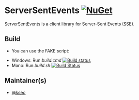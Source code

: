# ServerSentEvents [![NuGet](https://img.shields.io/nuget/v/ServerSentEvents.svg)](https://www.nuget.org/packages/ServerSentEvents/)

ServerSentEvents is a client library for Server-Sent Events (SSE).

## Build

- You can use the FAKE script:

 * Windows: Run *build.cmd* [![Build status](https://ci.appveyor.com/api/projects/status/r698u4n37sx3atb9?svg=true)](https://ci.appveyor.com/project/kseo/serversentevents)
 * Mono: Run *build.sh* [![Build Status](https://travis-ci.org/kseo/ServerSentEvents.svg?branch=master)](https://travis-ci.org/kseo/ServerSentEvents)

## Maintainer(s)

- [@kseo](https://github.com/kseo)
